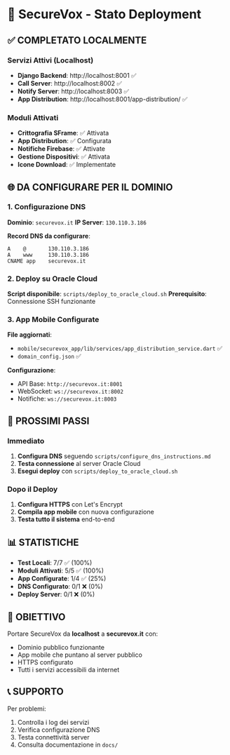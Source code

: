 # 🚀 SecureVox - Stato Deployment

## ✅ **COMPLETATO LOCALMENTE**

### **Servizi Attivi (Localhost)**
- **Django Backend**: http://localhost:8001 ✅
- **Call Server**: http://localhost:8002 ✅
- **Notify Server**: http://localhost:8003 ✅
- **App Distribution**: http://localhost:8001/app-distribution/ ✅

### **Moduli Attivati**
- **Crittografia SFrame**: ✅ Attivata
- **App Distribution**: ✅ Configurata
- **Notifiche Firebase**: ✅ Attivate
- **Gestione Dispositivi**: ✅ Attivata
- **Icone Download**: ✅ Implementate

## 🌐 **DA CONFIGURARE PER IL DOMINIO**

### **1. Configurazione DNS**
**Dominio**: `securevox.it`
**IP Server**: `130.110.3.186`

**Record DNS da configurare**:
```
A    @       130.110.3.186
A    www     130.110.3.186
CNAME app    securevox.it
```

### **2. Deploy su Oracle Cloud**
**Script disponibile**: `scripts/deploy_to_oracle_cloud.sh`
**Prerequisito**: Connessione SSH funzionante

### **3. App Mobile Configurate**
**File aggiornati**:
- `mobile/securevox_app/lib/services/app_distribution_service.dart` ✅
- `domain_config.json` ✅

**Configurazione**:
- API Base: `http://securevox.it:8001`
- WebSocket: `ws://securevox.it:8002`
- Notifiche: `ws://securevox.it:8003`

## 🔧 **PROSSIMI PASSI**

### **Immediato**
1. **Configura DNS** seguendo `scripts/configure_dns_instructions.md`
2. **Testa connessione** al server Oracle Cloud
3. **Esegui deploy** con `scripts/deploy_to_oracle_cloud.sh`

### **Dopo il Deploy**
1. **Configura HTTPS** con Let's Encrypt
2. **Compila app mobile** con nuova configurazione
3. **Testa tutto il sistema** end-to-end

## 📊 **STATISTICHE**

- **Test Locali**: 7/7 ✅ (100%)
- **Moduli Attivati**: 5/5 ✅ (100%)
- **App Configurate**: 1/4 ✅ (25%)
- **DNS Configurato**: 0/1 ❌ (0%)
- **Deploy Server**: 0/1 ❌ (0%)

## 🎯 **OBIETTIVO**

Portare SecureVox da **localhost** a **securevox.it** con:
- Dominio pubblico funzionante
- App mobile che puntano al server pubblico
- HTTPS configurato
- Tutti i servizi accessibili da internet

## 📞 **SUPPORTO**

Per problemi:
1. Controlla i log dei servizi
2. Verifica configurazione DNS
3. Testa connettività server
4. Consulta documentazione in `docs/`
